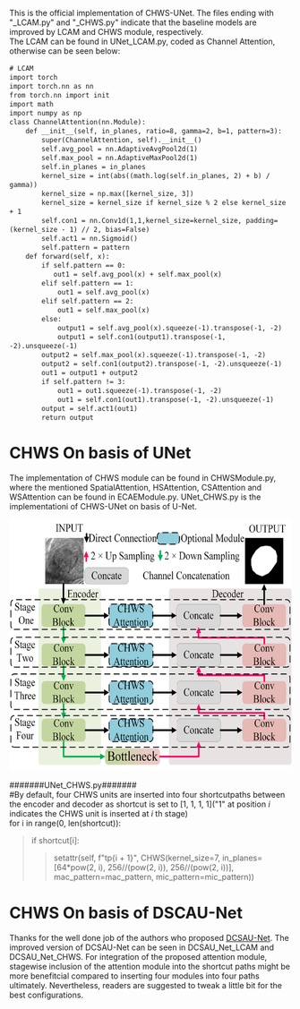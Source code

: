 This is the official implementation of CHWS-UNet. The files ending with "_LCAM.py" and "_CHWS.py" indicate that the baseline models are improved by LCAM and CHWS module, respectively.   
The LCAM can be found in UNet_LCAM.py, coded as Channel Attention, otherwise can be seen below:
```
# LCAM 
import torch  
import torch.nn as nn  
from torch.nn import init  
import math  
import numpy as np  
class ChannelAttention(nn.Module):    
    def __init__(self, in_planes, ratio=8, gamma=2, b=1, pattern=3):  
        super(ChannelAttention, self).__init__()  
        self.avg_pool = nn.AdaptiveAvgPool2d(1)  
        self.max_pool = nn.AdaptiveMaxPool2d(1)  
        self.in_planes = in_planes   
        kernel_size = int(abs((math.log(self.in_planes, 2) + b) / gamma))  
        kernel_size = np.max([kernel_size, 3])  
        kernel_size = kernel_size if kernel_size % 2 else kernel_size + 1  
        self.con1 = nn.Conv1d(1,1,kernel_size=kernel_size, padding=(kernel_size - 1) // 2, bias=False)  
        self.act1 = nn.Sigmoid()  
        self.pattern = pattern    
    def forward(self, x):  
        if self.pattern == 0:  
           out1 = self.avg_pool(x) + self.max_pool(x)  
        elif self.pattern == 1:  
            out1 = self.avg_pool(x)  
        elif self.pattern == 2:  
            out1 = self.max_pool(x)  
        else:  
            output1 = self.avg_pool(x).squeeze(-1).transpose(-1, -2)  
            output1 = self.con1(output1).transpose(-1, -2).unsqueeze(-1)  
        output2 = self.max_pool(x).squeeze(-1).transpose(-1, -2)  
        output2 = self.con1(output2).transpose(-1, -2).unsqueeze(-1)  
        out1 = output1 + output2  
        if self.pattern != 3:  
            out1 = out1.squeeze(-1).transpose(-1, -2)  
            out1 = self.con1(out1).transpose(-1, -2).unsqueeze(-1)    
        output = self.act1(out1)    
        return output    
```

# CHWS On basis of UNet      
The implementation of CHWS module can be found in CHWSModule.py, where the mentioned SpatialAttention, HSAttention, CSAttention and WSAttention can be found in ECAEModule.py. UNet_CHWS.py is the  implementationi of CHWS-UNet on basis of U-Net.  
<p align="center">
  <img src="UNet_base.png" alt="CHWS-UNet on basis of U-Net" width="600" height="450">
</p>

#######UNet_CHWS.py#######  
#By default, four CHWS units are inserted into four shortcutpaths between the encoder and decoder as shortcut is set to [1, 1, 1, 1]("1" at position _i_ indicates the CHWS unit is inserted at _i_ th stage)  
for i in range(0, len(shortcut)):  
> if shortcut[i]:  
>> setattr(self, f"tp{i + 1}", CHWS(kernel_size=7, in_planes=[64*pow(2, i), 256//(pow(2, i)), 256//(pow(2, i))], mac_pattern=mac_pattern, mic_pattern=mic_pattern))  

# CHWS On basis of DSCAU-Net
Thanks for the well done job of the authors who proposed [DCSAU-Net](https://github.com/xq141839/DCSAU-Net). The improved version of DCSAU-Net can be seen in DCSAU_Net_LCAM and DCSAU_Net_CHWS. For integration of the proposed attention module, stagewise inclusion of the attention module into the shortcut paths might be more benefitcial compared to inserting four modules into four paths ultimately. Nevertheless, readers are suggested to tweak a little bit for the best configurations.
